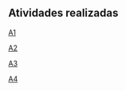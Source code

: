 ## Atividades realizadas 

[A1](atividades/a1/index.html)

[A2](atividades/a2/index.html)

[A3](atividades/a3/index.html)

[A4](atividades/a4/index.html)